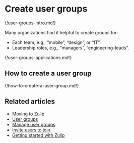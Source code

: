 # Create user groups

{!user-groups-intro.md!}

Many organizations find it helpful to create groups for:

- Each team, e.g., “mobile”, “design”, or “IT”.
- Leadership roles, e.g., “managers”, “engineering-leads”.

{!user-groups-applications.md!}

## How to create a user group

{!how-to-create-a-user-group.md!}

## Related articles

* [Moving to Zulip](/help/moving-to-zulip)
* [User groups](/help/user-groups)
* [Manage user groups](/help/manage-user-groups)
* [Invite users to join](/help/invite-users-to-join)
* [Getting started with Zulip](/help/getting-started-with-zulip)
